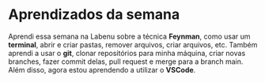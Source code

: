 # Aprendizados da semana

Aprendi essa semana na Labenu sobre a técnica **Feynman**, como usar um **terminal**, abrir e criar pastas, remover arquivos, criar arquivos, etc. Também aprendi a usar o **git**, clonar repositórios para minha máquina, criar novas branches, fazer commit delas, pull request e merge para a branch main. Além disso, agora estou aprendendo a utilizar o **VSCode**.
